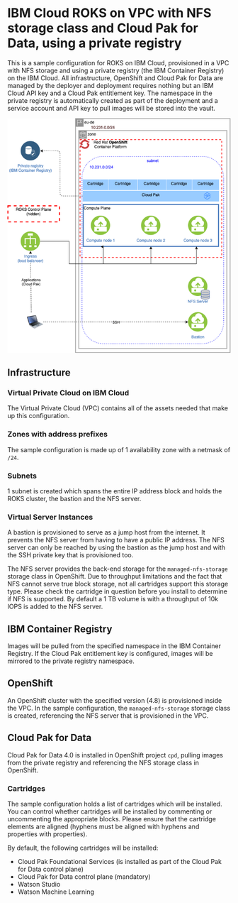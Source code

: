# IBM Cloud ROKS on VPC with NFS storage class and Cloud Pak for Data, using a private registry
This is a sample configuration for ROKS on IBM Cloud, provisioned in a VPC with NFS storage and using a private registry (the IBM Container Registry) on the IBM Cloud. All infrastructure, OpenShift and Cloud Pak for Data are managed by the deployer and deployment requires nothing but an IBM Cloud API key and a Cloud Pak entitlement key. The namespace in the private registry is automatically created as part of the deployment and a service account and API key to pull images will be stored into the vault.

![Picture of the environment](./ibm-roks-nfs-private-registry.png)

## Infrastructure

### Virtual Private Cloud on IBM Cloud
The Virtual Private Cloud (VPC) contains all of the assets needed that make up this configuration.

### Zones with address prefixes
The sample configuration is made up of 1 availability zone with a netmask of `/24`.

### Subnets
1 subnet is created which spans the entire IP address block and holds the ROKS cluster, the bastion and the NFS server.

### Virtual Server Instances
A bastion is provisioned to serve as a jump host from the internet. It prevents the NFS server from having to have a public IP address. The NFS server can only be reached by using the bastion as the jump host and with the SSH private key that is provisioned too.

The NFS server provides the back-end storage for the `managed-nfs-storage` storage class in OpenShift. Due to throughput limitations and the fact that NFS cannot serve true block storage, not all cartridges support this storage type. Please check the cartridge in question before you install to determine if NFS is supported. By default a 1 TB volume is with a throughput of 10k IOPS is added to the NFS server.

## IBM Container Registry
Images will be pulled from the specified namespace in the IBM Container Registry. If the Cloud Pak entitlement key is configured, images will be mirrored to the private registry namespace.

## OpenShift
An OpenShift cluster with the specified version (4.8) is provisioned inside the VPC. In the sample configuration, the `managed-nfs-storage` storage class is created, referencing the NFS server that is provisioned in the VPC.

## Cloud Pak for Data
Cloud Pak for Data 4.0 is installed in OpenShift project `cpd`, pulling images from the private registry and referencing the NFS storage class in OpenShift.

### Cartridges
The sample configuration holds a list of cartridges which will be installed. You can control whether cartridges will be installed by commenting or uncommenting the appropriate blocks. Please ensure that the cartridge elements are aligned (hyphens must be aligned with hyphens and properties with properties).

By default, the following cartridges will be installed:
* Cloud Pak Foundational Services (is installed as part of the Cloud Pak for Data control plane)
* Cloud Pak for Data control plane (mandatory)
* Watson Studio
* Watson Machine Learning